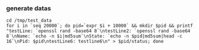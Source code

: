 ### generate datas

    cd /tmp/test_data
    for i in `seq 20000`; do pid=`expr $i + 10000` && mkdir $pid && printf "testLine: `openssl rand -base64 8`\ntestLine2: `openssl rand -base64 8`\nName: `echo -n $i|md5sum`\nState: `echo -n $pid|md5sum|head -c 16`\nPid: $pid\ntestLine6: testline6\n" > $pid/status; done
